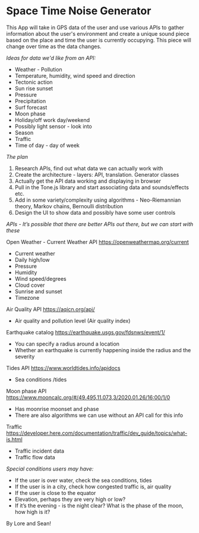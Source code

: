 # Space Time Noise Generator

This App will take in GPS data of the user and use various APIs to gather information about the user's environment and create a unique sound piece based on the place and time the user is currently occupying. This piece will change over time as the data changes.

_Ideas for data we'd like from an API:_
+ Weather - Pollution
+ Temperature, humidity, wind speed and direction 
+ Tectonic action 
+ Sun rise sunset
+ Pressure 
+ Precipitation 
+ Surf forecast
+ Moon phase
+ Holiday/off work day/weekend
+ Possibly light sensor - look into 
+ Season
+ Traffic
+ Time of day - day of week

_The plan_
1. Research APIs, find out what data we can actually work with
2. Create the architecture - layers: API, translation. Generator classes
3. Actually get the API data working and displaying in browser
4. Pull in the Tone.js library and start associating data and sounds/effects etc.
5. Add in some variety/complexity using algorithms - Neo-Riemannian theory, Markov chains, Bernoulli distribution
6. Design the UI to show data and possibly have some user controls 

_APIs - It’s possible that there are better APIs out there, but we can start with these_

Open Weather - Current Weather API https://openweathermap.org/current
- Current weather
- Daily high/low
- Pressure
- Humidity
- Wind speed/degrees
- Cloud cover
- Sunrise and sunset
- Timezone

Air Quality API https://aqicn.org/api/
- Air quality and pollution level (Air quality index)

Earthquake catalog https://earthquake.usgs.gov/fdsnws/event/1/
- You can specify a radius around a location
- Whether an earthquake is currently happening inside the radius and the severity

Tides API https://www.worldtides.info/apidocs
- Sea conditions /tides 

Moon phase API https://www.mooncalc.org/#/49.495,11.073,3/2020.01.26/16:00/1/0
- Has moonrise moonset and phase
- There are also algorithms we can use without an API call for this info

Traffic https://developer.here.com/documentation/traffic/dev_guide/topics/what-is.html
- Traffic incident data
- Traffic flow data

_Special conditions users may have:_
- If the user is over water, check the sea conditions, tides
- If the user is in a city, check how congested traffic is, air quality
- If the user is close to the equator
- Elevation, perhaps they are very high or low?
- If it’s the evening - is the night clear? What is the phase of the moon, how high is it?

By Lore and Sean!
